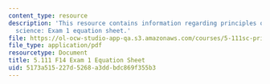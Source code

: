 ```yaml
---
content_type: resource
description: 'This resource contains information regarding principles of chemical
  science: Exam 1 equation sheet.'
file: https://ol-ocw-studio-app-qa.s3.amazonaws.com/courses/5-111sc-principles-of-chemical-science-fall-2014/5173a515227d5268a3ddbdc869f355b3_MIT5_111F14_Exam1EquSheet.pdf
file_type: application/pdf
resourcetype: Document
title: 5.111 F14 Exam 1 Equation Sheet
uid: 5173a515-227d-5268-a3dd-bdc869f355b3
---
```

